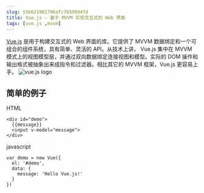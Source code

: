 ```yaml
---
slug: 55b621901796afc76599d4fd
title: Vue.js – 基于 MVVM 实现交互式的 Web 界面
tags: [vue.js ,mvvm]
---
```


[Vue.js](http://vuejs.org/) 是用于构建交互式的 Web  界面的库。它提供了 MVVM 数据绑定和一个可组合的组件系统，具有简单、灵活的 API。从技术上讲， Vue.js 集中在 MVVM 模式上的视图模型层，并通过双向数据绑定连接视图和模型。实际的 DOM 操作和输出格式被抽象出来成指令和过滤器。相比其它的 MVVM 框架，Vue.js 更容易上手。
 ![vue.js logo](http:https://static.gaoqixhb.com/FtZz9IOYY4eJvV7Nyii8EhumwCo4)
 
## 简单的例子
HTML
```
<div id="demo">
  {{message}}
  <input v-model="message">
</div>
```
javascript
```
var demo = new Vue({
  el: '#demo',
  data: {
    message: 'Hello Vue.js!'
  }
})
```

